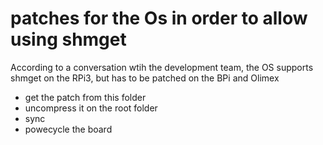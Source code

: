 # patches for the Os in order to allow using shmget

According to a conversation wtih the development team, the OS supports shmget on the RPi3, but has to be patched on the BPi and Olimex

* get the patch from this folder
* uncompress it on the root folder
* sync
* powecycle the board
